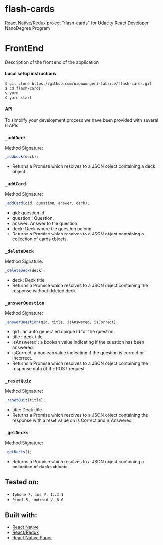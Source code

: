 # flash-cards

React Native/Redux project "flash-cards" for Udacity React Developer NanoDegree Program

# FrontEnd

Description of the front end of the application

#### Local setup instructions

```sh
$ git clone https://github.com/niomwungeri-fabrice/flash-cards.git
$ cd flash-cards
$ yarn
$ yarn start
```

#### API

To simplify your development process we have been provided with several 6 APIs

### `_addDeck`

Method Signature:

```js
_addDeck(deck);
```

- Returns a Promise which resolves to a JSON object containing a deck object.

### `_addCard`

Method Signature:

```js
_addCard(qid, question, answer, deck);
```

- qid: question Id.
- question : Question.
- answer: Answer to the question.
- deck: Deck where the question belong.
- Returns a Promise which resolves to a JSON object containing a collection of cards objects.

### `_deleteDeck`

Method Signature:

```js
_deleteDeck(deck);
```

- deck: Deck title
- Returns a Promise which resolves to a JSON object containing the response without deleted deck

### `_answerQuestion`

Method Signature:

```js
_answerQuestion(qid, title, isAnswered, isCorrect);
```

- qid : an auto generated unique Id for the question.
- title : deck title.
- isAnswered : a boolean value indicating if the question has been answered.
- isCorrect: a boolean value indicating if the question is correct or incorrect.
- Returns a Promise which resolves to a JSON object containing the response data of the POST request

### `_resetQuiz`

Method Signature:

```js
_resetQuiz(title);
```

- title: Deck title
- Returns a Promise which resolves to a JSON object containing the response with a reset value on is Correct and is Answered

### `_getDecks`

Method Signature:

```js
_getDecks();
```

- Returns a Promise which resolves to a JSON object containing a collection of decks objects.

## Tested on:

- `Iphone 7, ios V. 13.3.1`
- `Pixel 5, android V. 6.0`

## Built with:

- [React Native](https://reactnative.dev/)
- [React/Redux](https://redux.js.org/)
- [React Native Paper](https://reactnativepaper.com/)
